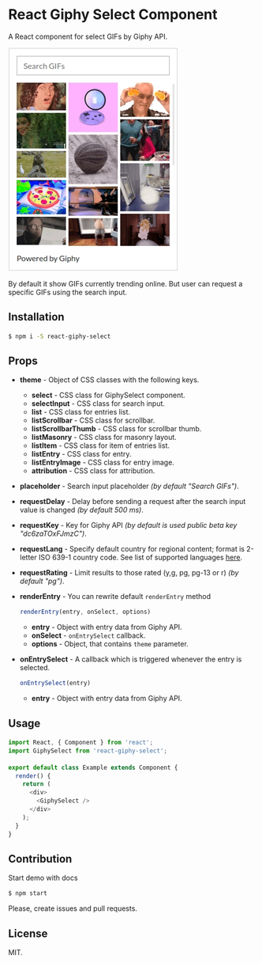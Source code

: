# React Giphy Select Component
A React component for select GIFs by Giphy API.

![Preview](./github-preview.jpg)

By default it show GIFs currently trending online. But user can request
a specific GIFs using the search input.

## Installation

```bash
$ npm i -S react-giphy-select
```

## Props
- **theme** - Object of CSS classes with the following keys.
  - **select** - CSS class for GiphySelect component.
  - **selectInput** - CSS class for search input.
  - **list** - CSS class for entries list.
  - **listScrollbar** - CSS class for scrollbar.
  - **listScrollbarThumb** - CSS class for scrollbar thumb.
  - **listMasonry** - CSS class for masonry layout.
  - **listItem** - CSS class for item of entries list.
  - **listEntry** - CSS class for entry.
  - **listEntryImage** - CSS class for entry image.
  - **attribution** - CSS class for attribution.
- **placeholder** - Search input placeholder *(by default "Search GIFs")*.
- **requestDelay** - Delay before sending a request after the search input value is changed *(by default 500 ms)*.
- **requestKey** - Key for Giphy API *(by default is used public beta key "dc6zaTOxFJmzC")*.
- **requestLang** - Specify default country for regional content; format is 2-letter
ISO 639-1 country code. See list of supported languages [here](https://github.com/Giphy/GiphyAPI#language-support).
- **requestRating** - Limit results to those rated (y,g, pg, pg-13 or r) *(by default "pg")*.
- **renderEntry** - You can rewrite default `renderEntry` method

  ```javascript
  renderEntry(entry, onSelect, options)
  ```

  - **entry** - Object with entry data from Giphy API.
  - **onSelect** - `onEntrySelect` callback.
  - **options** - Object, that contains `theme` parameter.

- **onEntrySelect** - A callback which is triggered whenever the entry is selected.

  ```javascript
  onEntrySelect(entry)
  ```

  - **entry** - Object with entry data from Giphy API.

## Usage
```javascript
import React, { Component } from 'react';
import GiphySelect from 'react-giphy-select';

export default class Example extends Component {
  render() {
    return (
      <div>
        <GiphySelect />
      </div>
    );
  }
}
```

## Contribution
Start demo with docs
```bash
$ npm start
```
Please, create issues and pull requests.

## License
MIT.
